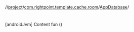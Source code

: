 //[project](../../index.md)/[com.rightpoint.template.cache.room](../index.md)/[AppDatabase](index.md)/[<init>](-init-.md)



# <init>
[androidJvm]
Content
fun [<init>](-init-.md)()
